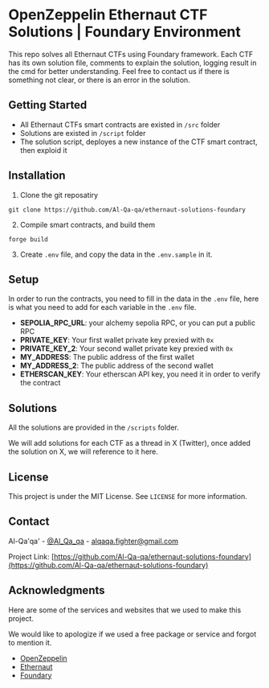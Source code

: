 # OpenZeppelin Ethernaut CTF Solutions | Foundary Environment

This repo solves all Ethernaut CTFs using Foundary framework. Each CTF has its own solution file, comments to explain the solution, logging result in the cmd for better understanding. Feel free to contact us if there is something not clear, or there is an error in the solution.

## Getting Started

- All Ethernaut CTFs smart contracts are existed in `/src` folder
- Solutions are existed in `/script` folder
- The solution script, deployes a new instance of the CTF smart contract, then exploid it

## Installation

1. Clone the git reposatiry

```
git clone https://github.com/Al-Qa-qa/ethernaut-solutions-foundary
```

2. Compile smart contracts, and build them

```
forge build
```

3. Create `.env` file, and copy the data in the `.env.sample` in it.

## Setup

In order to run the contracts, you need to fill in the data in the `.env` file, here is what you need to add for each variable in the `.env` file.

- **SEPOLIA_RPC_URL**: your alchemy sepolia RPC, or you can put a public RPC
- **PRIVATE_KEY**: Your first wallet private key prexied with `0x`
- **PRIVATE_KEY_2**: Your second wallet private key prexied with `0x`
- **MY_ADDRESS**: The public address of the first wallet
- **MY_ADDRESS_2**: The public address of the second wallet
- **ETHERSCAN_KEY**: Your etherscan API key, you need it in order to verify the contract

## Solutions

All the solutions are provided in the `/scripts` folder.

We will add solutions for each CTF as a thread in X (Twitter), once added the solution on X, we will reference to it here.

## License

This project is under the MIT License. See `LICENSE` for more information.

## Contact

Al-Qa'qa' - [@Al_Qa_qa](https://twitter.com/Al_Qa_qa) - alqaqa.fighter@gmail.com

Project Link: [https://github.com/Al-Qa-qa/ethernaut-solutions-foundary](https://github.com/Al-Qa-qa/ethernaut-solutions-foundary)

## Acknowledgments

Here are some of the services and websites that we used to make this project.

We would like to apologize if we used a free package or service and forgot to mention it.

- [OpenZeppelin](https://www.openzeppelin.com/)
- [Ethernaut](https://www.ethernaut.openzeppelin.com/)
- [Foundary](https://book.getfoundry.sh/)
